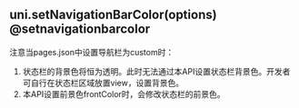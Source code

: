 ## uni.setNavigationBarColor(options) @setnavigationbarcolor

<!-- UTSAPIJSON.setNavigationBarColor.description -->

<!-- UTSAPIJSON.setNavigationBarColor.compatibility -->

注意当pages.json中设置导航栏为custom时：
1. 状态栏的背景色将恒为透明。此时无法通过本API设置状态栏背景色。开发者可自行在状态栏区域放置view，设置背景色。
2. 本API设置前景色frontColor时，会修改状态栏的前景色。

<!-- UTSAPIJSON.setNavigationBarColor.param -->

<!-- UTSAPIJSON.setNavigationBarColor.returnValue -->

<!-- UTSAPIJSON.setNavigationBarColor.example -->

<!-- UTSAPIJSON.setNavigationBarColor.tutorial -->

<!-- UTSAPIJSON.general_type.name -->

<!-- UTSAPIJSON.general_type.param -->
